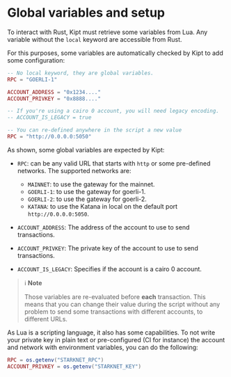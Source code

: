 # Global variables and setup

To interact with Rust, Kipt must retrieve some variables from Lua.
Any variable without the `local` keyword are accessible from Rust.

For this purposes, some variables are automatically checked by Kipt to add some configuration:

```lua
-- No local keyword, they are global variables.
RPC = "GOERLI-1"

ACCOUNT_ADDRESS = "0x1234...."
ACCOUNT_PRIVKEY = "0x8888...."

-- If you're using a cairo 0 account, you will need legacy encoding.
-- ACCOUNT_IS_LEGACY = true

-- You can re-defined anywhere in the script a new value
RPC = "http://0.0.0.0:5050"
```

As shown, some global variables are expected by Kipt:

- `RPC`: can be any valid URL that starts with `http` or some pre-defined networks. The supported networks are:

  - `MAINNET`: to use the gateway for the mainnet.
  - `GOERLI-1`: to use the gateway for goerli-1.
  - `GOERLI-2`: to use the gateway for goerli-2.
  - `KATANA`: to use the Katana in local on the default port `http://0.0.0.0:5050`.

- `ACCOUNT_ADDRESS`: The address of the account to use to send transactions.
- `ACCOUNT_PRIVKEY`: The private key of the account to use to send transactions.
- `ACCOUNT_IS_LEGACY`: Specifies if the account is a cairo 0 account.

> ℹ️ **Note**
>
> Those variables are re-evaluated before **each** transaction. This means that you can change their
> value during the script without any problem to send some transactions with different accounts, to different URLs.

As Lua is a scripting language, it also has some capabilities. To not write your private key in plain text or pre-configured (CI for instance)
the account and network with environment variables, you can do the following:

```lua
RPC = os.getenv("STARKNET_RPC")
ACCOUNT_PRIVKEY = os.getenv("STARKNET_KEY")
```

